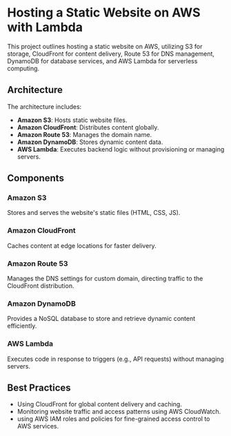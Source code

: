 # Hosting a Static Website on AWS with Lambda

This project outlines hosting a static website on AWS, utilizing S3 for storage, CloudFront for content delivery, Route 53 for DNS management, DynamoDB for database services, and AWS Lambda for serverless computing.

## Architecture

The architecture includes:
- **Amazon S3**: Hosts static website files.
- **Amazon CloudFront**: Distributes content globally.
- **Amazon Route 53**: Manages the domain name.
- **Amazon DynamoDB**: Stores dynamic content data.
- **AWS Lambda**: Executes backend logic without provisioning or managing servers.

## Components

### Amazon S3
Stores and serves the website's static files (HTML, CSS, JS).

### Amazon CloudFront
Caches content at edge locations for faster delivery.

### Amazon Route 53
Manages the DNS settings for custom domain, directing traffic to the CloudFront distribution.

### Amazon DynamoDB
Provides a NoSQL database to store and retrieve dynamic content efficiently.

### AWS Lambda
Executes code in response to triggers (e.g., API requests) without managing servers.

## Best Practices

- Using CloudFront for global content delivery and caching.
- Monitoring website traffic and access patterns using AWS CloudWatch.
- using AWS IAM roles and policies for fine-grained access control to AWS services.


